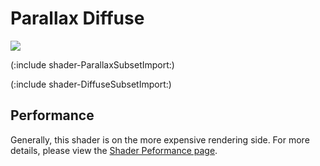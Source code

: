 Parallax Diffuse
================



![](http://docwiki.hq.unity3d.com/uploads/Main/Shaders./Shader-NormalParallaxBump.png)  

(:include shader-ParallaxSubsetImport:)

(:include shader-DiffuseSubsetImport:)

Performance
-----------


Generally, this shader is on the more expensive rendering side.  For more details, please view the [Shader Peformance page](shader-Performance.md).
